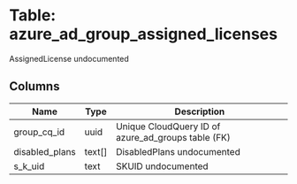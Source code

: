 
# Table: azure_ad_group_assigned_licenses
AssignedLicense undocumented
## Columns
| Name        | Type           | Description  |
| ------------- | ------------- | -----  |
|group_cq_id|uuid|Unique CloudQuery ID of azure_ad_groups table (FK)|
|disabled_plans|text[]|DisabledPlans undocumented|
|s_k_uid|text|SKUID undocumented|
